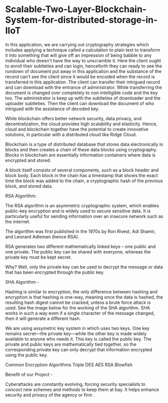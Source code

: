 # Scalable-Two-Layer-Blockchain-System-for-distributed-storage-in-IIoT
In this application, we are carrying out cryptography strategies which includes applying a technique called a calculation to plain text to transform it into something that will give off an impression of being babble to any individual who doesn't have the way to unscramble it. Here the client ought to enroll their subtleties and can login, henceforth they can ready to see the rundown of document put away in this application and the substance of the record can't see the client since it would be encoded when the record is transferred in this application. The client can transfer their intrigued record and can download with the entrance of administrator. While transferring the document is changed over completely to non intelligible code and the key too. The administrator is keep up with the subtleties of downloader and the uploader subtleties. Then the client can download the document of who intrigued with the assistance of decoded key.


While blockchain offers better network security, data privacy, and decentralization, the cloud provides high scalability and elasticity. Hence, cloud and blockchain together have the potential to create innovative solutions, in particular with a distributed cloud like Ridge Cloud.

Blockchain is a type of distributed database that stores data electronically in blocks and then creates a chain of these data blocks using cryptography. Blocks in blockchain are essentially information containers where data is encrypted and stored.

A block itself consists of several components, such as a block header and block body. Each block in the chain has a timestamp that shows the exact time the block was added to the chain, a cryptographic hash of the previous block, and stored data.

RSA Algorithm:

The RSA algorithm is an asymmetric cryptographic system, which enables public-key encryption and is widely used to secure sensitive data. It is particularly useful for sending information over an insecure network such as the internet.

The algorithm was first published in the 1970s by Ron Rivest, Adi Shamir, and Leonard Adleman (hence RSA). 

RSA generates two different mathematically linked keys – one public and one private. The public key can be shared with everyone, whereas the private key must be kept secret. 

Why? Well, only the private key can be used to decrypt the message or data that has been encrypted through the public key.


SHA Algorithm -

Hashing is similar to encryption, the only difference between hashing and encryption is that hashing is one-way, meaning once the data is hashed, the resulting hash digest cannot be cracked, unless a brute force attack is used. See the image below for the working of the SHA algorithm. SHA works in such a way even if a single character of the message changed, then it will generate a different hash.



We are using assymetric key system in which  uses two keys. One key remains secret—the private key—while the other key is made widely available to anyone who needs it. This key is called the public key. The private and public keys are mathematically tied together, so the corresponding private key can only decrypt that information encrypted using the public key.


Common Encryption Algorithms
Triple DES
AES
RSA 
Blowfish 



Benefit of our Project -

Cyberattacks are constantly evolving, forcing security specialists to concoct new schemes and methods to keep them at bay. It helps enhance security and privacy of the agency or firm .
